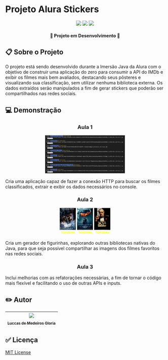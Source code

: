 # Projeto Alura Stickers

<p align="center"><img src="https://img.shields.io/badge/languages-1-green"> <img src="https://img.shields.io/badge/-Java-yellow"> <img src="https://img.shields.io/github/last-commit/luccasmg/projeto-rocketguru"></p>

<h4 align="center">🚧 <strong>Projeto em Desenvolvimento</strong> 🚀</h4>

## 📋 Sobre o Projeto

O projeto está sendo desenvolvido durante a Imersão Java da Alura com o objetivo de construir uma aplicação do zero para consumir a API do IMDb e exibir os filmes mais bem avaliados, destacando seus pôsteres e visualizando sua classificação, sem utilizar nenhuma biblioteca externa. Os dados extraídos serão manipulados a fim de gerar stickers que poderão ser compartilhados nas redes sociais.

## 💻 Demonstração

<h3 align="center">Aula 1</h3>

<p align="center"><img src="img/alura-stickers.png" width="50%"></p>

Cria uma aplicação capaz de fazer a conexão HTTP para buscar os filmes classificados, extrair e exibir os dados necessários no console.

<h3 align="center">Aula 2</h3>

<p align="center"><img src="img/poster1.png" width="10%"> <img src="img/poster2.png" width="10%"> <img src="img/poster3.png" width="10%"></p>

Cria um gerador de figurinhas, explorando outras bibliotecas nativas do Java, para que seja possível compartilhar as imagens dos filmes favoritos nas redes sociais.

<h3 align="center">Aula 3</h3>

Inclui melhorias com as refatorações necessárias, a fim de tornar o código mais flexível e facilitando o uso de outras APIs e inputs.

## ✏️ Autor

| [<img src="https://avatars.githubusercontent.com/u/106994654?v=4" width=115><br><sub>Luccas de Medeiros Gloria</sub>](https://github.com/luccasmg) |
| :---: |

## ✅ Licença

<a href="LICENSE.txt">MIT License</a>